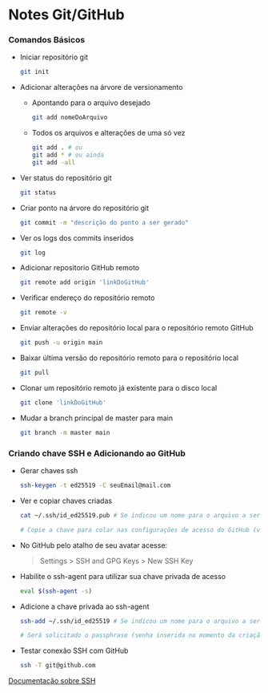 # Notes Git/GitHub

### Comandos Básicos

- Iniciar repositório git
	```bash
	git init
	```

- Adicionar alterações na árvore de versionamento
	- Apontando para o arquivo desejado
		```bash
		git add nomeDoArquivo
		```
	- Todos os arquivos e alterações de uma só vez
		```bash
		git add . # ou
		git add * # ou ainda
		git add -all
		```
- Ver status do repositório git
	```bash
	git status
	```

- Criar ponto na árvore do repositório git
	```bash
	git commit -m "descrição do ponto a ser gerado"
	```

- Ver os logs dos commits inseridos
	```bash
	git log
	```

- Adicionar repositorio GitHub remoto
	```bash
	git remote add origin 'linkDoGitHub'
	```

- Verificar endereço do repositório remoto
	```bash
	git remote -v
	```

- Enviar alterações do repositório local para o repositório remoto GitHub
	```bash
	git push -u origin main
	```

- Baixar última versão do repositório remoto para o repositório local
	```bash
	git pull
	```

- Clonar um repositório remoto já existente para o disco local
	```bash
	git clone 'linkDoGitHub'
	```

- Mudar a branch principal de master para main
	```bash
	git branch -m master main
	```

### Criando chave SSH e Adicionando ao GitHub

- Gerar chaves ssh
	```bash
	ssh-keygen -t ed25519 -C seuEmail@mail.com
	```

- Ver e copiar chaves criadas
	```bash
	cat ~/.ssh/id_ed25519.pub # Se indicou um nome para o arquivo a ser gerado, aponte para oNomeQueCriou.pub

	# Copie a chave para colar nas configurações de acesso do GitHub (ver caminho no passo a seguir)
	```

- No GitHub pelo atalho de seu avatar acesse:
	> Settings > SSH and GPG Keys > New SSH Key 

- Habilite o ssh-agent para utilizar sua chave privada de acesso
	```bash
	eval $(ssh-agent -s)
	```

- Adicione a chave privada ao ssh-agent
	```bash
	ssh-add ~/.ssh/id_ed25519 # Se indicou um nome para o arquivo a ser gerado, aponte para oNomeQueCriou

	# Será solicitado o passphrase (senha inserida no momento da criação da chave)
	```

- Testar conexão SSH com GitHub
	```bash
	ssh -T git@github.com
	```

[Documentação sobre SSH](https://docs.github.com/en/authentication/connecting-to-github-with-ssh/generating-a-new-ssh-key-and-adding-it-to-the-ssh-agent)